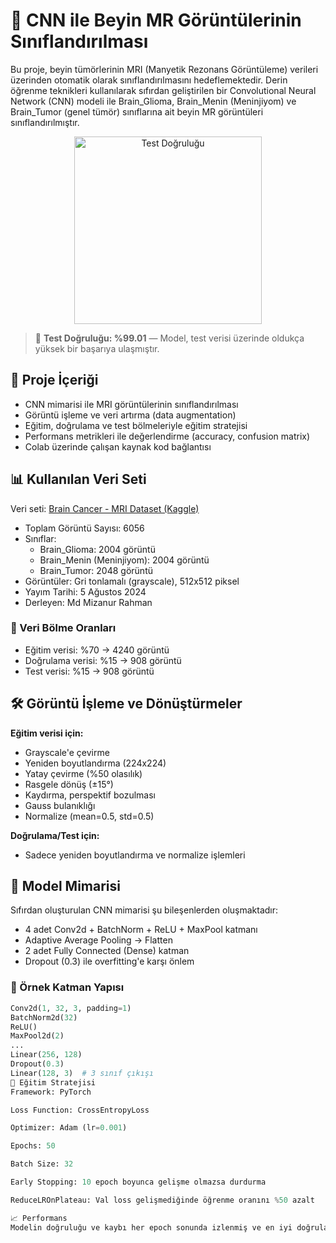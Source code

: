 # 🧠 CNN ile Beyin MR Görüntülerinin Sınıflandırılması

Bu proje, beyin tümörlerinin MRI (Manyetik Rezonans Görüntüleme) verileri üzerinden otomatik olarak sınıflandırılmasını hedeflemektedir. Derin öğrenme teknikleri kullanılarak sıfırdan geliştirilen bir Convolutional Neural Network (CNN) modeli ile Brain_Glioma, Brain_Menin (Meninjiyom) ve Brain_Tumor (genel tümör) sınıflarına ait beyin MR görüntüleri sınıflandırılmıştır.

<p align="center">
  <img src="f822ba7e-dc82-45e0-b1f7-67c7cfb65e9c.png" alt="Test Doğruluğu" width="300"/>
</p>

> 📌 **Test Doğruluğu: %99.01** — Model, test verisi üzerinde oldukça yüksek bir başarıya ulaşmıştır.

## 📁 Proje İçeriği

- CNN mimarisi ile MRI görüntülerinin sınıflandırılması
- Görüntü işleme ve veri artırma (data augmentation)
- Eğitim, doğrulama ve test bölmeleriyle eğitim stratejisi
- Performans metrikleri ile değerlendirme (accuracy, confusion matrix)
- Colab üzerinde çalışan kaynak kod bağlantısı

## 📊 Kullanılan Veri Seti

Veri seti: [Brain Cancer - MRI Dataset (Kaggle)](https://www.kaggle.com/datasets/orvile/brain-cancer-mri-dataset)

- Toplam Görüntü Sayısı: 6056
- Sınıflar:
  - Brain_Glioma: 2004 görüntü
  - Brain_Menin (Meninjiyom): 2004 görüntü
  - Brain_Tumor: 2048 görüntü
- Görüntüler: Gri tonlamalı (grayscale), 512x512 piksel
- Yayım Tarihi: 5 Ağustos 2024
- Derleyen: Md Mizanur Rahman

### 🔀 Veri Bölme Oranları

- Eğitim verisi: %70 → 4240 görüntü
- Doğrulama verisi: %15 → 908 görüntü
- Test verisi: %15 → 908 görüntü

## 🛠️ Görüntü İşleme ve Dönüştürmeler

**Eğitim verisi için:**

- Grayscale'e çevirme
- Yeniden boyutlandırma (224x224)
- Yatay çevirme (%50 olasılık)
- Rasgele dönüş (±15°)
- Kaydırma, perspektif bozulması
- Gauss bulanıklığı
- Normalize (mean=0.5, std=0.5)

**Doğrulama/Test için:**

- Sadece yeniden boyutlandırma ve normalize işlemleri

## 🧠 Model Mimarisi

Sıfırdan oluşturulan CNN mimarisi şu bileşenlerden oluşmaktadır:

- 4 adet Conv2d + BatchNorm + ReLU + MaxPool katmanı
- Adaptive Average Pooling → Flatten
- 2 adet Fully Connected (Dense) katman
- Dropout (0.3) ile overfitting'e karşı önlem

### 📌 Örnek Katman Yapısı

```python
Conv2d(1, 32, 3, padding=1)
BatchNorm2d(32)
ReLU()
MaxPool2d(2)
...
Linear(256, 128)
Dropout(0.3)
Linear(128, 3)  # 3 sınıf çıkışı
🎯 Eğitim Stratejisi
Framework: PyTorch

Loss Function: CrossEntropyLoss

Optimizer: Adam (lr=0.001)

Epochs: 50

Batch Size: 32

Early Stopping: 10 epoch boyunca gelişme olmazsa durdurma

ReduceLROnPlateau: Val loss gelişmediğinde öğrenme oranını %50 azalt

📈 Performans
Modelin doğruluğu ve kaybı her epoch sonunda izlenmiş ve en iyi doğrulama başarımı elde edildiğinde model ağırlıkları kaydedilmiştir.
